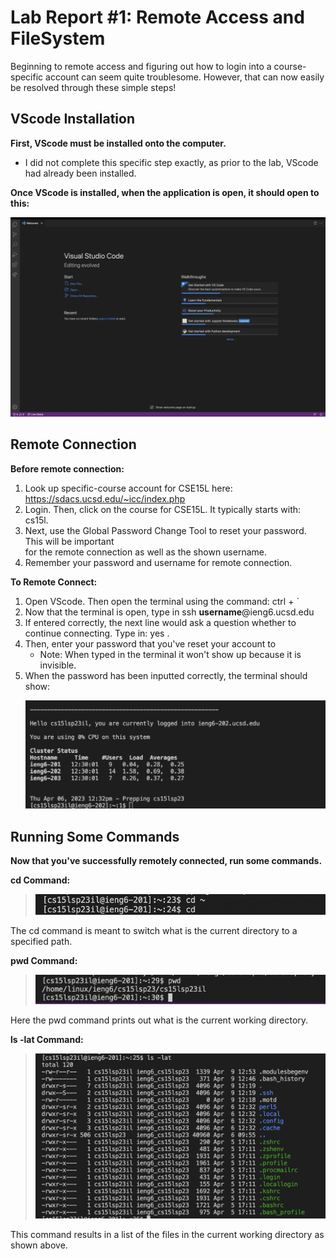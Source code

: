 # Lab Report #1: Remote Access and FileSystem 

Beginning to remote access and figuring out how to login into a course-specific 
account can seem quite troublesome. However, that can now easily be resolved through 
these simple steps!


## VScode Installation 

**First, VScode must be installed onto the computer.** 
* I did not complete this specific step exactly, as prior to the lab, VScode had
already been installed.

**Once VScode is installed, when the application is open, it should open to this:**

![Image](VSCode.png)



   
## Remote Connection 

**Before remote connection:**
1) Look up specific-course account for CSE15L here: https://sdacs.ucsd.edu/~icc/index.php
2) Login. Then, click on the course for CSE15L. It typically starts with: cs15l. 
3) Next, use the Global Password Change Tool to reset your password. This will be important\
   for the remote connection as well as the shown username. 
4) Remember your password and username for remote connection. 

**To Remote Connect:**
1) Open VScode. Then open the terminal using the command: ctrl + ` 
2) Now that the terminal is open, type in ssh **username**@ieng6.ucsd.edu
3) If entered correctly, the next line would ask a question whether
    to continue connecting. Type in: yes . 
4) Then, enter your password that you've reset your account to 
   * Note: When typed in the terminal it won't show up because it is invisible.
5) When the password has been inputted correctly, the terminal should show: 
   <br><p>
   ![Image](RemoteLogin.png)
    

   
   
## Running Some Commands 
**Now that you've successfully remotely connected, run some commands.**


**cd Command:**

>![Image](cdCommand.png)

The cd command is meant to switch what is the current directory to a specified path. 


**pwd Command:**
 
 >![Image](PWDcommand.png)
 
 Here the pwd command prints out what is the current working directory. 
 
 
**ls -lat Command:**
  
  >![Image](lsLATcommand.png)
  
  This command results in a list of the files in the current working directory as shown above. 
 
